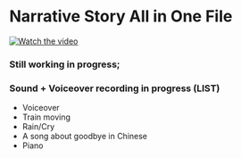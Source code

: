 # Narrative Story All in One File

[![Watch the video](https://img.youtube.com/vi/r9KH_BPvFYI/maxresdefault.jpg)](https://youtu.be/r9KH_BPvFYI)


### Still working in progress;

### Sound + Voiceover recording in progress (LIST)

* Voiceover 
* Train moving 
* Rain/Cry
* A song about goodbye in Chinese
* Piano

